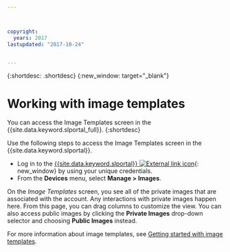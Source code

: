```yaml
---



copyright:
  years: 2017
lastupdated: "2017-10-24"


---
```


{:shortdesc: .shortdesc}
{:new_window: target="_blank"}

# Working with image templates
You can access the Image Templates screen in the {{site.data.keyword.slportal_full}}.
{:shortdesc}

Use the following steps to access the Image Templates screen in the {{site.data.keyword.slportal}}.

* Log in to the [{{site.data.keyword.slportal}} ![External link icon](../icons/launch-glyph.svg "External link icon")](https://control.softlayer.com/){: new_window} by using your unique credentials.
* From the **Devices** menu, select **Manage > Images**.

On the *Image Templates* screen, you see all of the private images that are associated with the account. Any interactions with private images happen here. From this page, you can drag columns to customize the view. You can also access public images by clicking the **Private Images** drop-down selector and choosing **Public Images** instead. 

For more information about image templates, see [Getting started with image templates](/docs/infrastructure/image-templates/image_index.html).







